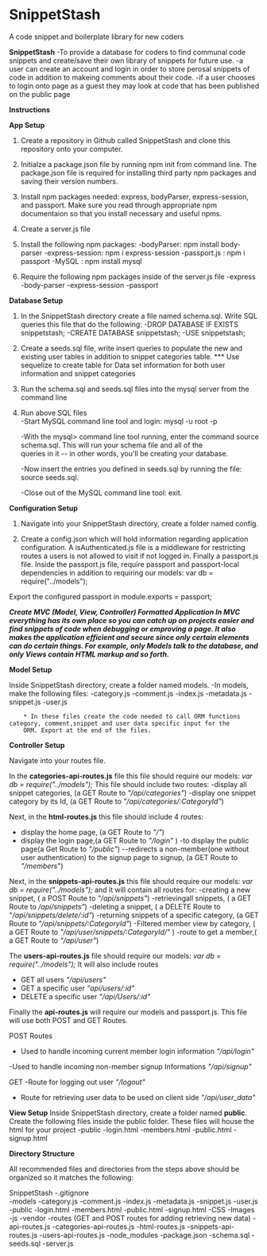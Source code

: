 # SnippetStash
A code snippet and boilerplate library for new coders

**SnippetStash**
-To provide a database for coders to find communal code snippets and create/save their own library of snippets for future use.
-a user can create an account and login in order to store perosal snippets of code in addition to makeing comments about their code.
-if a user chooses to login onto page as a guest they may look at code that has been published on the public page


**Instructions**

**App Setup**

1. Create a repository in Github  called SnippetStash and clone this repository onto your computer. 

2. Initialze a package.json file by running npm init from command line. The package.json file is required for installing third party npm packages and saving their version numbers.

3. Install npm packages needed: express, bodyParser, express-session, and passport. Make sure you read through appropriate npm documentaion so that you install necessary and useful npms.

4. Create a server.js file

5. Install the following npm packages:
    -bodyParser: npm install body-parser
    -express-session: npm i express-session
    -passport.js : npm i passport
    -MySQL : npm install mysql

6. Require the following npm packages inside of the server.js file
    -express
    -body-parser
    -express-session
    -passport 

**Database Setup**

1. In the SnippetStash directory create a file named schema.sql. Write SQL queries this file that do the following:
    -DROP DATABASE IF EXISTS snippetstash;
    -CREATE DATABASE snippetstash;
    -USE snippetstash;

2. Create a seeds.sql file, write insert queries to populate the new and existing user tables in addition to snippet categories table. 
*** Use sequelize to create table for Data set information for both user information and snippet categories

3. Run the schema.sql and seeds.sql files into the  mysql server from the command line

4. Run above SQL files  
    -Start MySQL command line tool and login: mysql -u root -p
        
    -With the mysql> command line tool running, enter the command source schema.sql. This will run your schema file and all of the   
    queries in it -- in other words, you'll be creating your database.

    -Now insert the entries you defined in seeds.sql by running the file: source seeds.sql.

    -Close out of the MySQL command line tool: exit.

**Configuration Setup**

1. Navigate into your SnippetStash directory, create a folder named config.

2. Create a config.json which will hold information regarding application configuration. A isAuthenticated.js file is a middleware for restricting routes a users is not allowed to visit if not logged in.
Finally a passport.js file. Inside the passport.js file, require passport and passport-local dependencies in addition to requiring our models: var db = require("../models");

Export the configured passport in module.exports = passport;

***Create MVC (Model, View, Controller) Formatted Application
In MVC everything has its own place so you can catch up on projects easier and find snippets of code when debugging or emproving a page. It also makes the application efficient and secure since only certain elements can do certain things. For example, only Models talk to the database, and only Views contain HTML markup and so forth.***

**Model Setup**

Inside SnippetStash directory, create a folder named models.
    -In models, make the following files:
        -category.js
        -comment.js
        -index.js
        -metadata.js
        -snippet.js
        -user.js

        * In these files create the code needed to call ORM functions category, comment,snippet and user data specific input for the 
        ORM. Export at the end of the files. 

**Controller Setup**

Navigate into your routes file.

In the **categories-api-routes.js** file this file should require our models: *var db = require("../models");*
This file should include two routes:
-display all snippet categories, (a GET Route to *"/api/categories"*)
-display one snippet category by its Id, (a GET Route to *"/api/categories/:CategoryId"*)

Next, in the **html-routes.js** this file should include 4 routes:
- display the home page, (a GET Route to *"/"*) 
- display the login page,(a GET Route to *"/login"* )
-to display the public page(a Get Route to *"/public"*) 
--redirects a non-member(one without user authentication) to the signup page to signup, (a GET Route to *"/members*")  

Next, in the **snippets-api-routes.js** this file should require our models: *var db = require("../models");* and it will contain all routes for:
 -creating a new snippet, ( a POST Route to *"/api/snippets"*)
 -retrievingall snippets, ( a GET Route to */api/snippets"*)
 -deleting a snippet, ( a DELETE Route to "*/api/snippets/delete/:id"*)
 -returning snippets of a specific category, (a GET Route to *"/api/snippets/:CategoryId"*)
 -Filtered member view by category, ( a GET Route to *"/api/user/snippets/:CategoryId/"* )
 -route to get a member,( a GET Route to *"/api/user"*)

The **users-api-routes.js** file should require our models: *var db = require("../models");* It will also include routes 
- GET all users *"/api/users"*
- GET a specific user *"api/users/:id"*
- DELETE a specific user *"/api/Users/:id"*

Finally the **api-routes.js** will require our models and passport.js. This file will use both POST and GET Routes.

POST Routes
- Used to handle incoming current member login information *"/api/login"*

-Used to handle incoming non-member signup Informations *"/api/signup"*

GET
-Route for logging out user *"/logout"*
- Route for retrieving user data  to be used on client side *"/api/user_data"*


**View Setup**
Inside SnippetStash directory, create a folder named **public**.
 Create the following files inside the public folder. These files will house the html for your project
    -public
        -login.html
        -members.html
        -public.html
        -signup.html

**Directory Structure**

 All recommended files and directories from the steps above should be organized so it matches the following:

SnippetStash
    -.gitignore  
    -models
        -category.js
        -comment.js
        -index.js
        -metadata.js
        -snippet.js
        -user.js
    -public
        -login.html
        -members.html
        -public.html
        -signup.html
      -CSS
      -Images
      -js
      -vendor
    -routes (GET and POST routes for adding retrieving new data)
        -api-routes.js
        -categories-api-routes.js
        -html-routes.js
        -snippets-api-routes.js
        -users-api-routes.js
    -node_modules
    -package.json
    -schema.sql
    -seeds.sql
    -server.js
